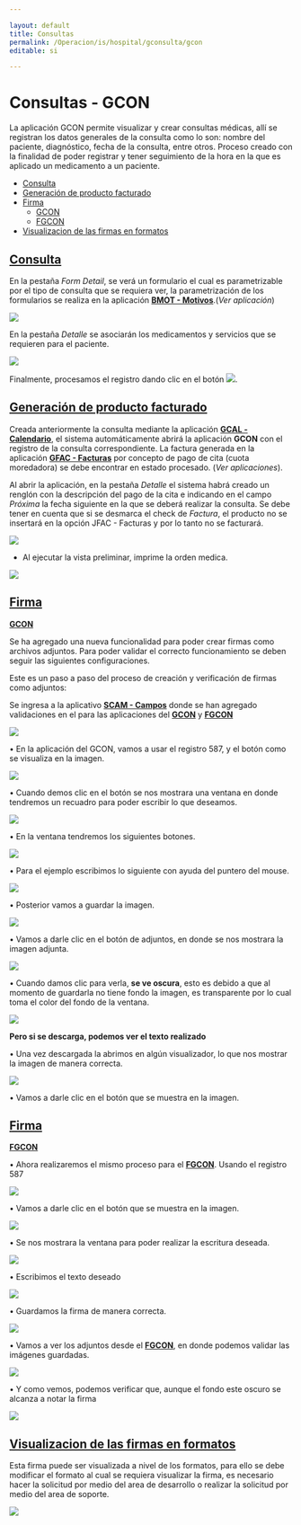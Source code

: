 ```yaml
---

layout: default
title: Consultas
permalink: /Operacion/is/hospital/gconsulta/gcon
editable: si

---
```




# Consultas - GCON



La aplicación GCON permite visualizar y crear consultas médicas, allí se registran los datos generales de la consulta como lo son: nombre del paciente, diagnóstico, fecha de la consulta, entre otros.   Proceso creado con la finalidad de poder registrar y tener seguimiento de la hora en la que es aplicado un medicamento a un paciente.  



* [Consulta](http://docs.oasiscom.com/Operacion/is/hospital/gconsulta/gcon#consulta)
* [Generación de producto facturado](http://docs.oasiscom.com/Operacion/is/hospital/gconsulta/gcon#generación-de-producto-facturado)
* [Firma](http://docs.oasiscom.com/Operacion/is/hospital/gconsulta/gcon#Firma)
    *  [GCON](http://docs.oasiscom.com/Operacion/is/hospital/gconsulta/gcon#GCON)
    * [FGCON](http://docs.oasiscom.com/Operacion/is/hospital/gconsulta/gcon#FGCON)
* [Visualizacion de las firmas en formatos](http://docs.oasiscom.com/Operacion/is/hospital/gconsulta/gcon#Visualizacion-de-las-firmas-en-formatos)







## [Consulta](http://docs.oasiscom.com/Operacion/is/hospital/gconsulta/gcon#consulta)



En la pestaña _Form Detail_, se verá un formulario el cual es parametrizable por el tipo de consulta que se requiera ver, la parametrización de los formularios se realiza en la aplicación [**BMOT - Motivos**](http://docs.oasiscom.com/Operacion/common/bsistema/bmot#creaci%C3%B3n-formularios).(_Ver aplicación_)



![](gcon1.png)



En la pestaña _Detalle_ se asociarán los medicamentos y servicios que se requieren para el paciente.  



![](gcon2.png)



Finalmente, procesamos el registro dando clic en el botón ![](procesar.png).  





## [Generación de producto facturado](http://docs.oasiscom.com/Operacion/is/hospital/gconsulta/gcon#generación-de-producto-facturado)



Creada anteriormente la consulta mediante la aplicación [**GCAL - Calendario**](http://docs.oasiscom.com/Operacion/is/hospital/gcita/gcal#generación-de-producto-facturado), el sistema automáticamente abrirá la aplicación **GCON** con el registro de la consulta correspondiente.  La factura generada en la aplicación [**GFAC - Facturas**](http://docs.oasiscom.com/Operacion/is/hospital/gfacturacion/gfac) por concepto de pago de cita (cuota moredadora) se debe encontrar en estado procesado. (_Ver aplicaciones_).  



Al abrir la aplicación, en la pestaña _Detalle_ el sistema habrá creado un renglón con la descripción del pago de la cita e indicando en el campo _Próxima_ la fecha siguiente en la que se deberá realizar la consulta. Se debe tener en cuenta que si se desmarca el check de _Factura_, el producto no se insertará en la opción JFAC - Facturas y por lo tanto no se facturará.  



![](gcon.png)





* Al ejecutar la vista preliminar, imprime la orden medica.



![](gcon3.png)


## [Firma](http://docs.oasiscom.com/Operacion/is/hospital/gconsulta/gcon#Firma)

[**GCON**](http://docs.oasiscom.com/Operacion/is/hospital/gconsulta/gcon#GCON)

Se ha agregado una nueva funcionalidad para poder crear firmas como archivos adjuntos.
Para poder validar el correcto funcionamiento se deben seguir las siguientes configuraciones.

Este es un paso a paso del proceso de creación y verificación de firmas como adjuntos:

Se ingresa a la aplicativo [**SCAM - Campos**](http://docs.oasiscom.com/Operacion/system/sconfig/scam) donde se han agregado  validaciones en el  para las aplicaciones del [**GCON**](http://docs.oasiscom.com/Operacion/is/hospital/gconsulta/gcon) y [**FGCON**](http://docs.oasiscom.com/Operacion/is/hospital/gconsulta/gcon#FGCON)


![](Firma2.png)


•	En la aplicación del GCON, vamos a usar el registro 587, y el botón como se visualiza en la imagen.

![](Firma3.png)

•	Cuando demos clic en el botón se nos mostrara una ventana en donde tendremos un recuadro para poder escribir lo que deseamos.

![](Firma4.png)

•	En la ventana tendremos los siguientes botones.

![](Firma5.png)

•	Para el ejemplo escribimos lo siguiente con ayuda del puntero del mouse.

![](Firma6.png)

•	Posterior vamos a guardar la imagen.

![](Firma7.png)

•	Vamos a darle clic en el botón de adjuntos, en donde se nos mostrara la imagen adjunta.

![](Firma8.png)

•	Cuando damos clic para verla, **se ve oscura**, esto es debido a que al momento de guardarla no tiene fondo la imagen, es transparente por lo cual toma el color del fondo de la ventana. 

![](Firma9.png)

**Pero si se descarga, podemos ver el texto realizado**

•	Una vez descargada la abrimos en algún visualizador, lo que nos mostrar la imagen de manera correcta.

![](Firma10.png)

•	Vamos a darle clic en el botón que se muestra en la imagen.

## [Firma](http://docs.oasiscom.com/Operacion/is/hospital/gconsulta/gcon#Firma)

[**FGCON**](http://docs.oasiscom.com/Operacion/is/hospital/gconsulta/gcon#FGCON)

•	Ahora realizaremos el mismo proceso para el [**FGCON**](http://docs.oasiscom.com/Operacion/is/hospital/gconsulta/gcon#FGCON). Usando el registro 587

![](Firma11.png)


•	Vamos a darle clic en el botón que se muestra en la imagen.

![](Firma12.png)


•	Se nos mostrara la ventana para poder realizar la escritura deseada. 

![](Firma13.png)

•	Escribimos el texto deseado

![](Firma15.png)

•	Guardamos la firma de manera correcta.

![](Firma16.png)

•	Vamos a ver los adjuntos desde el [**FGCON**](http://docs.oasiscom.com/Operacion/is/hospital/gconsulta/gcon#FGCON), en donde podemos validar las imágenes guardadas.

![](Firma17.png)

•	Y como vemos, podemos verificar que, aunque el fondo este oscuro se alcanza a notar la firma

![](Firma18.png)


## [Visualizacion de las firmas en formatos](http://docs.oasiscom.com/Operacion/is/hospital/gconsulta/gcon#Visualizacion-de-las-firmas-en-formatos)

Esta firma puede ser visualizada  a nivel de los formatos,  para ello se debe modificar el formato al cual se requiera visualizar la firma, es necesario hacer la solicitud por medio del  area de desarrollo o realizar la solicitud por medio del area de soporte.

![](Format.png)












